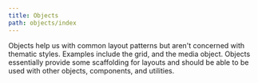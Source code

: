 ```yaml
---
title: Objects
path: objects/index
---
```


Objects help us with common layout patterns but aren't concerned with thematic styles. Examples include the grid, and the media object. Objects essentially provide some scaffolding for layouts and should be able to be used with other objects, components, and utilities.
